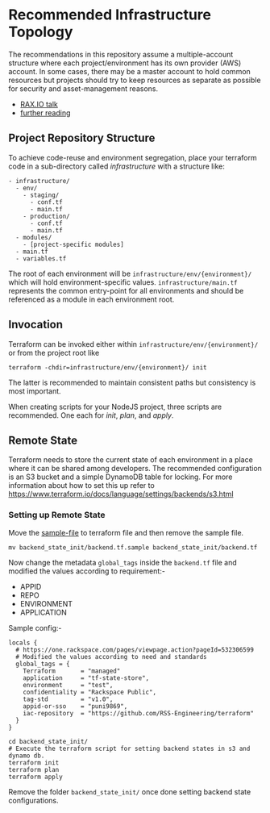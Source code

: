 # Recommended Infrastructure Topology

The recommendations in this repository assume a multiple-account structure where each project/environment has its own provider (AWS) account. In some cases, there may be a master account to hold common resources but projects should try to keep resources as separate as possible for security and asset-management reasons.

- [RAX.IO talk](https://web.microsoftstream.com/video/10e4abe9-fcf6-4a01-b1b7-6f4919a0a28b?channelId=3237e715-5c23-4833-a0a5-1690a7437c3a)
- [further reading](https://www.terraform.io/docs/cloud/guides/recommended-practices/part2.html)

## Project Repository Structure

To achieve code-reuse and environment segregation, place your terraform code in a sub-directory called _infrastructure_ with a structure like:

```text
- infrastructure/
  - env/
    - staging/
      - conf.tf
      - main.tf
    - production/
      - conf.tf
      - main.tf
  - modules/
    - [project-specific modules]
  - main.tf
  - variables.tf

```

The root of each environment will be `infrastructure/env/{environment}/` which will hold environment-specific values. `infrastructure/main.tf` represents the common entry-point for all environments and should be referenced as a module in each environment root.

## Invocation

Terraform can be invoked either within `infrastructure/env/{environment}/` or from the project root like
```shell
terraform -chdir=infrastructure/env/{environment}/ init
```
 The latter is recommended to maintain consistent paths but consistency is most important.

When creating scripts for your NodeJS project, three scripts are recommended. One each for _init_, _plan_, and _apply_.

## Remote State

Terraform needs to store the current state of each environment in a place where it can be shared among developers. The recommended configuration is an S3 bucket and a simple DynamoDB table for locking. For more information about how to set this up refer to https://www.terraform.io/docs/language/settings/backends/s3.html

### Setting up Remote State

Move the [sample-file](https://github.com/RSS-Engineering/terraform/blob/main/backend_state_init/backend.tf.sample) to terraform file and then remove the sample file. 
```shell
mv backend_state_init/backend.tf.sample backend_state_init/backend.tf
```

Now change the metadata `global_tags` inside the  `backend.tf` file and modified the values according to requirement:-
- APPID
- REPO
- ENVIRONMENT
- APPLICATION

Sample config:-
```hcl
locals {
  # https://one.rackspace.com/pages/viewpage.action?pageId=532306599
  # Modified the values according to need and standards
  global_tags = {
    Terraform       = "managed"
    application     = "tf-state-store",
    environment     = "test",
    confidentiality = "Rackspace Public",
    tag-std         = "v1.0",
    appid-or-sso    = "puni9869",
    iac-repository  = "https://github.com/RSS-Engineering/terraform"
  }
}
```
 
```shell
cd backend_state_init/
# Execute the terraform script for setting backend states in s3 and dynamo db.
terraform init
terraform plan
terraform apply
```

Remove the folder `backend_state_init/` once done setting backend state configurations.
